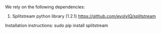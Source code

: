 We rely on the following dependencies:

1) Splitstream python library (1.2.1)
https://github.com/evolvIQ/splitstream

Installation instructions:
sudo pip install splitstream
